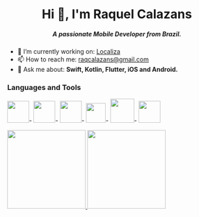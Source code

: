 <h1 align="center">Hi 👋, I'm Raquel Calazans</h1>
<h5 align="center">A passionate Mobile Developer from Brazil.</h5>

- 🔭 I’m currently working on: [Localiza](https://localiza.com/)
- 📫 How to reach me: raqcalazans@gmail.com  
- 💬 Ask me about: <b>Swift, Kotlin, Flutter, iOS and Android.</b>  

### Languages and Tools
<p align="left">
  <img height=50px src="https://cdn.jsdelivr.net/gh/devicons/devicon/icons/apple/apple-original.svg" />-
  <img height=50px src="https://cdn.jsdelivr.net/gh/devicons/devicon/icons/android/android-original.svg" />- 
  <img height=50px src="https://cdn.jsdelivr.net/gh/devicons/devicon/icons/swift/swift-original.svg" />-
  <img height=45px src="https://cdn.jsdelivr.net/gh/devicons/devicon/icons/kotlin/kotlin-original.svg" />- 
  <img height=55px src="https://cdn.jsdelivr.net/gh/devicons/devicon/icons/xcode/xcode-original.svg" />-
  <img height=50px src="https://cdn.jsdelivr.net/gh/devicons/devicon/icons/androidstudio/androidstudio-original.svg" />
</p>

<div>
<a href="https://github.com/raqcalazans">
  <img loading="lazy" height="180em" src="https://github-readme-stats.vercel.app/api?username=raqcalazans&show_icons=true&theme=dracula&include_all_commits=true&count_private=true"/>
  <img loading="lazy" height="180em" src="https://github-readme-stats.vercel.app/api/top-langs/?username=raqcalazans&layout=compact&langs_count=7&theme=dracula"/>
</div>
